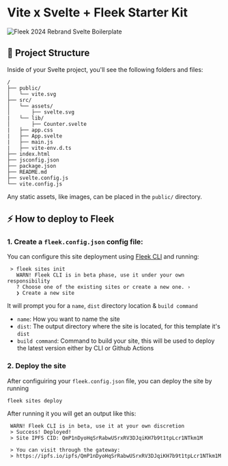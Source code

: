 # Vite x Svelte + Fleek Starter Kit
![Fleek 2024 Rebrand Svelte Boilerplate](https://github.com/fleek-tools/svelte-template/assets/74613246/957de231-5650-4cbd-a684-f71ccd18e39f)


## 🚀 Project Structure

Inside of your Svelte project, you'll see the following folders and files:

```
/
├── public/
│   └── vite.svg
├── src/
│   └── assets/
│       ├── svelte.svg
|   └── lib/
│       ├── Counter.svelte
|   ├── app.css
|   ├── App.svelte
|   ├── main.js
|   ├── vite-env.d.ts
├── index.html
├── jsconfig.json
├── package.json
├── README.md
├── svelte.config.js
└── vite.config.js
```

Any static assets, like images, can be placed in the `public/` directory.

## ⚡ How to deploy to Fleek

### 1. Create a `fleek.config.json` config file:
You can configure this site deployment using [Fleek CLI]() and running:
```
 > fleek sites init
   WARN! Fleek CLI is in beta phase, use it under your own responsibility
   ? Choose one of the existing sites or create a new one. › 
   ❯ Create a new site
```
It will prompt you for a `name`, `dist` directory location & `build command`
- `name`: How you want to name the site
- `dist`: The output directory where the site is located, for this template it's `dist`
- `build command`: Command to build your site, this will be used to deploy the latest version either by CLI or Github Actions

### 2. Deploy the site
After configuiring your `fleek.config.json` file, you can deploy the site by running

```
fleek sites deploy
```
After running it you will get an output like this:
```
 WARN! Fleek CLI is in beta, use it at your own discretion
 > Success! Deployed!
 > Site IPFS CID: QmP1nDyoHqSrRabwUSrxRV3DJqiKH7b9t1tpLcr1NTkm1M

 > You can visit through the gateway:
 > https://ipfs.io/ipfs/QmP1nDyoHqSrRabwUSrxRV3DJqiKH7b9t1tpLcr1NTkm1M
 ```